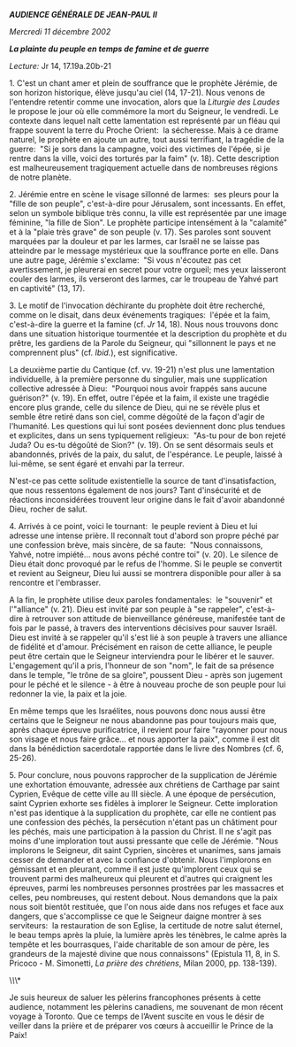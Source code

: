 ***AUDIENCE GÉNÉRALE DE JEAN-PAUL II***

*Mercredi 11 décembre 2002*

***La plainte du peuple en temps de famine et de guerre***

*Lecture:* Jr 14, 17.19a.20b-21

1. C'est un chant amer et plein de souffrance que le prophète Jérémie, de son horizon historique, élève jusqu'au ciel (14, 17-21). Nous venons de l'entendre retentir comme une invocation, alors que la *Liturgie des Laudes* le propose le jour où elle commémore la mort du Seigneur, le vendredi. Le contexte dans lequel naît cette lamentation est représenté par un fléau qui frappe souvent la terre du Proche Orient:  la sécheresse. Mais à ce drame naturel, le prophète en ajoute un autre, tout aussi terrifiant, la tragédie de la guerre:  "Si je sors dans la campagne, voici des victimes de l'épée, si je rentre dans la ville, voici des torturés par la faim" (v. 18). Cette description est malheureusement tragiquement actuelle dans de nombreuses régions de notre planète.

2. Jérémie entre en scène le visage sillonné de larmes:  ses pleurs pour la "fille de son peuple", c'est-à-dire pour Jérusalem, sont incessants. En effet, selon un symbole biblique très connu, la ville est représentée par une image féminine, "la fille de Sion". Le prophète participe intensément à la "calamité" et à la "plaie très grave" de son peuple (v. 17). Ses paroles sont souvent marquées par la douleur et par les larmes, car Israël ne se laisse pas atteindre par le message mystérieux que la souffrance porte en elle. Dans une autre page, Jérémie s'exclame:  "Si vous n'écoutez pas cet avertissement, je pleurerai en secret pour votre orgueil; mes yeux laisseront couler des larmes, ils verseront des larmes, car le troupeau de Yahvé part en captivité" (13, 17).

3. Le motif de l'invocation déchirante du prophète doit être recherché, comme on le disait, dans deux événements tragiques:  l'épée et la faim, c'est-à-dire la guerre et la famine (cf. *Jr* 14, 18). Nous nous trouvons donc dans une situation historique tourmentée et la description du prophète et du prêtre, les gardiens de la Parole du Seigneur, qui "sillonnent le pays et ne comprennent plus" (cf. *Ibid.*), est significative.

La deuxième partie du Cantique (cf. vv. 19-21) n'est plus une lamentation individuelle, à la première personne du singulier, mais une supplication collective adressée à Dieu:  "Pourquoi nous avoir frappés sans aucune guérison?" (v. 19). En effet, outre l'épée et la faim, il existe une tragédie encore plus grande, celle du silence de Dieu, qui ne se révèle plus et semble être retiré dans son ciel, comme dégoûté de la façon d'agir de l'humanité. Les questions qui lui sont posées deviennent donc plus tendues et explicites, dans un sens typiquement religieux:  "As-tu pour de bon rejeté Juda? Ou es-tu dégoûté de Sion?" (v. 19). On se sent désormais seuls et abandonnés, privés de la paix, du salut, de l'espérance. Le peuple, laissé à lui-même, se sent égaré et envahi par la terreur.

N'est-ce pas cette solitude existentielle la source de tant d'insatisfaction, que nous ressentons également de nos jours? Tant d'insécurité et de réactions inconsidérées trouvent leur origine dans le fait d'avoir abandonné Dieu, rocher de salut.

4. Arrivés à ce point, voici le tournant:  le peuple revient à Dieu et lui adresse une intense prière. Il reconnaît tout d'abord son propre péché par une confession brève, mais sincère, de sa faute:  "Nous connaissons, Yahvé, notre impiété... nous avons péché contre toi" (v. 20). Le silence de Dieu était donc provoqué par le refus de l'homme. Si le peuple se convertit et revient au Seigneur, Dieu lui aussi se montrera disponible pour aller à sa rencontre et l'embrasser.

A la fin, le prophète utilise deux paroles fondamentales:  le "souvenir" et l'"alliance" (v. 21). Dieu est invité par son peuple à "se rappeler", c'est-à-dire à retrouver son attitude de bienveillance généreuse, manifestée tant de fois par le passé, à travers des interventions décisives pour sauver Israël. Dieu est invité à se rappeler qu'il s'est lié à son peuple à travers une alliance de fidélité et d'amour. Précisément en raison de cette alliance, le peuple peut être certain que le Seigneur interviendra pour le libérer et le sauver. L'engagement qu'il a pris, l'honneur de son "nom", le fait de sa présence dans le temple, "le trône de sa gloire", poussent Dieu - après son jugement pour le péché et le silence - à être à nouveau proche de son peuple pour lui redonner la vie, la paix et la joie.

En même temps que les Israélites, nous pouvons donc nous aussi être certains que le Seigneur ne nous abandonne pas pour toujours mais que, après chaque épreuve purificatrice, il revient pour faire "rayonner pour nous son visage et nous faire grâce... et nous apporter la paix", comme il est dit dans la bénédiction sacerdotale rapportée dans le livre des Nombres (cf. 6, 25-26).

5. Pour conclure, nous pouvons rapprocher de la supplication de Jérémie une exhortation émouvante, adressée aux chrétiens de Carthage par saint Cyprien, Evêque de cette ville au III siècle. A une époque de persécution, saint Cyprien exhorte ses fidèles à implorer le Seigneur. Cette imploration n'est pas identique à la supplication du prophète, car elle ne contient pas une confession des péchés, la persécution n'étant pas un châtiment pour les péchés, mais une participation à la passion du Christ. Il ne s'agit pas moins d'une imploration tout aussi pressante que celle de Jérémie. "Nous implorons le Seigneur, dit saint Cyprien, sincères et unanimes, sans jamais cesser de demander et avec la confiance d'obtenir. Nous l'implorons en gémissant et en pleurant, comme il est juste qu'implorent ceux qui se trouvent parmi des malheureux qui pleurent et d'autres qui craignent les épreuves, parmi les nombreuses personnes prostrées par les massacres et celles, peu nombreuses, qui restent debout. Nous demandons que la paix nous soit bientôt restituée, que l'on nous aide dans nos refuges et face aux dangers, que s'accomplisse ce que le Seigneur daigne montrer à ses serviteurs:  la restauration de son Eglise, la certitude de notre salut éternel, le beau temps après la pluie, la lumière après les ténèbres, le calme après la tempête et les bourrasques, l'aide charitable de son amour de père, les grandeurs de la majesté divine que nous connaissons" (Epistula 11, 8, in S. Pricoco - M. Simonetti, *La prière des chrétiens*, Milan 2000, pp. 138-139).

\\*\\*\\*

Je suis heureux de saluer les pèlerins francophones présents à cette audience, notamment les pèlerins canadiens, me souvenant de mon récent voyage à Toronto. Que ce temps de l’Avent suscite en vous le désir de veiller dans la prière et de préparer vos cœurs à accueillir le Prince de la Paix!